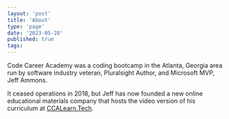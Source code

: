 ```yaml
---
layout: 'post'
title: 'About'
type: 'page'
date: '2023-05-28'
published: true
tags: 
---
```

Code Career Academy was a coding bootcamp in the Atlanta, Georgia area run by software industry veteran, Pluralsight Author, and Microsoft MVP, Jeff Ammons.

It ceased operations in 2018, but Jeff has now founded a new online educational materials company that hosts the video version of his curriculum at [CCALearn.Tech](https://ccalearn.tech). 
